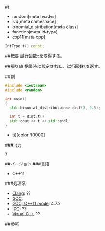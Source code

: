 #t
* random[meta header]
* std[meta namespace]
* binomial_distribution[meta class]
* function[meta id-type]
* cpp11[meta cpp]

```cpp
IntType t() const;
```

##概要
試行回数`t`を取得する。


##戻り値
構築時に設定された、試行回数`t`を返す。


##例
```cpp
#include <iostream>
#include <random>

int main()
{
  std::binomial_distribution<> dist(3, 0.5);

  int t = dist.t();
  std::cout << t << std::endl;
}
```
* t()[color ff0000]

###出力
```
3
```

##バージョン
###言語
- C++11

###処理系
- [Clang](/implementation.md#clang): ??
- [GCC](/implementation.md#gcc): 
- [GCC, C++11 mode](/implementation.md#gcc): 4.7.2
- [ICC](/implementation.md#icc): ??
- [Visual C++](/implementation.md#visual_cpp) ??


##参照


